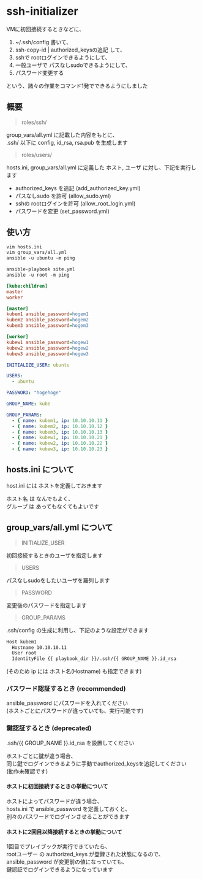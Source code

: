 # ssh-initializer

VMに初回接続するときなどに、

1. ~/.ssh/config 書いて、
2. ssh-copy-id | authorized_keysの追記 して、
3. sshで rootログインできるようにして、
4. 一般ユーザで パスなしsudoできるようにして、
5. パスワード変更する

という、諸々の作業をコマンド1発でできるようにしました

## 概要

> roles/ssh/

group_vars/all.yml に記載した内容をもとに、  
.ssh/ 以下に config, id_rsa, rsa.pub を生成します

> roles/users/

hosts.ini, group_vars/all.yml に定義した ホスト, ユーザ に対し、下記を実行します

- authorized_keys を追記 (add_authorized_key.yml)
- パスなしsudo を許可 (allow_sudo.yml)
- sshの rootログインを許可 (allow_root_login.yml)
- パスワードを変更 (set_password.yml)

## 使い方

``` txt
vim hosts.ini
vim group_vars/all.yml
ansible -u ubuntu -m ping

ansible-playbook site.yml
ansible -u root -m ping
```

``` ini:hosts.ini
[kube:children]
master
worker

[master]
kubem1 ansible_password=hogem1
kubem2 ansible_password=hogem2
kubem3 ansible_password=hogem3

[worker]
kubew1 ansible_password=hogew1
kubew2 ansible_password=hogew2
kubew3 ansible_password=hogew3
```

``` yml:group_vars/all.yml
INITIALIZE_USER: ubuntu

USERS:
  - ubuntu

PASSWORD: "hogehoge"

GROUP_NAME: kube

GROUP_PARAMS:
  - { name: kubem1, ip: 10.10.10.11 }
  - { name: kubem2, ip: 10.10.10.12 }
  - { name: kubem3, ip: 10.10.10.13 }
  - { name: kubew1, ip: 10.10.10.21 }
  - { name: kubew2, ip: 10.10.10.22 }
  - { name: kubew3, ip: 10.10.10.23 }
```

## hosts.ini について

host.ini には ホストを定義しておきます  

ホスト名 は なんでもよく、  
グループ は あってもなくてもよいです

## group_vars/all.yml について

> INITIALIZE_USER

初回接続するときのユーザを指定します

> USERS

パスなしsudoをしたいユーザを羅列します

> PASSWORD

変更後のパスワードを指定します

> GROUP_PARAMS

.ssh/config の生成に利用し、下記のような設定ができます

``` txt
Host kubem1
  Hostname 10.10.10.11
  User root
  IdentityFile {{ playbook_dir }}/.ssh/{{ GROUP_NAME }}.id_rsa
```

(そのため ip には ホスト名(Hostname) も指定できます)

### パスワード認証するとき (recommended)

ansible_password にパスワードを入れてください  
(ホストごとにパスワードが違っていても、実行可能です)

### 鍵認証するとき (deprecated)

.ssh/{{ GROUP_NAME }}.id_rsa を設置してください  

ホストごとに鍵が違う場合、  
同じ鍵でログインできるように手動でauthorized_keysを追記してください  
(動作未確認です)

#### ホストに初回接続するときの挙動について

ホストによってパスワードが違う場合、  
hosts.ini で ansible_password を定義しておくと、  
別々のパスワードでログインさせることができます

#### ホストに2回目以降接続するときの挙動について

1回目でプレイブックが実行できていたら、  
rootユーザー の authorized_keys が登録された状態になるので、  
ansible_password が変更前の値になっていても、  
鍵認証でログインできるようになっています

